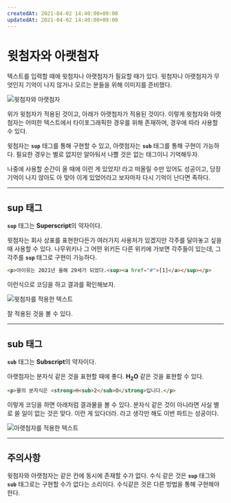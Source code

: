 ```yaml
---
createdAt: 2021-04-02 14:40:00+09:00
updatedAt: 2021-04-02 14:40:00+09:00
---
```


# 윗첨자와 아랫첨자
텍스트를 입력할 때에 윗첨자나 아랫첨자가 필요할 때가 있다. 윗첨자나 아랫첨자가 무엇인지 기억이 나지 않거나 모르는 분들을 위해 이미지를 준비했다.

![윗첨자와 아랫첨자](https://i.postimg.cc/htyXxCbB/K-20210402-150257.png)

위가 윗첨자가 적용된 것이고, 아래가 아랫첨자가 적용된 것이다. 이렇게 윗첨자와 아랫첨자는 어떠한 텍스트에서 타이포그래픽한 경우를 위해 존재하며, 경우에 따라 사용할 수 있다.

윗첨자는 **`sup`** 태그를 통해 구현할 수 있고, 아랫첨자는 **`sub`** 태그를 통해 구현이 가능하다. 필요한 경우는 별로 없지만 알아둬서 나쁠 것은 없는 태그이니 기억해두자.

나중에 사용할 순간이 올 때에 이런 게 있었지! 라고 떠올릴 수만 있어도 성공이고, 당장 기억이 나지 않아도 아 맞아 이게 있었어라고 보자마자 다시 기억이 난다면 족하다.

---

## sup 태그
**`sup`** 태그는 **Superscript**의 약자이다.

윗첨자는 회사 상표를 표현한다든가 여러가지 사용처가 있겠지만 각주를 달아놓고 싶을 때 사용할 수 있다. 나무위키나 그 어떤 위키든 다른 위키에 가보면 각주들이 있는데, 그 각주를 **`sup`** 태그로 구현이 가능하다.

```html
<p>아이유는 2021년 올해 29세가 되었다.<sup><a href="#">[1]</a></sup></p>
```

이런식으로 코딩을 하고 결과를 확인해보자.

![윗첨자를 적용한 텍스트](https://i.postimg.cc/vmmb7b8q/K-20210402-151139.png)

잘 적용된 것을 볼 수 있다.

---

## sub 태그
**`sub`** 태그는 **Subscript**의 약자이다.

아랫첨자는 분자식 같은 것을 표현할 때에 좋다. **H<sub>2</sub>O** 같은 것을 표현할 수 있다.

```html
<p>물의 분자식은 <strong>H<sub>2</sub>O</strong>입니다.</p>
```

이렇게 코딩을 하면 아래처럼 결과물을 볼 수 있다. 분자식 같은 것이 아니라면 사실 별로 쓸 일이 없는 것은 맞다. 이런 게 있다더라. 라고 생각만 해도 이번 파트는 성공이다.

![아랫첨자를 적용한 텍스트](https://i.postimg.cc/HnWbtrKc/K-20210402-152304.png)

---

## 주의사항
윗첨자와 아랫첨자는 같은 칸에 동시에 존재할 수가 없다. 수식 같은 것은 **`sup`** 태그와 **`sub`** 태그로는 구현할 수가 없다는 소리이다. 수식같은 것은 다른 방법을 통해 구현해야한다.